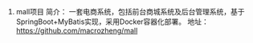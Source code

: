1. mall项目
   简介： 一套电商系统，包括前台商城系统及后台管理系统，基于SpringBoot+MyBatis实现，采用Docker容器化部署。
   地址： https://github.com/macrozheng/mall

